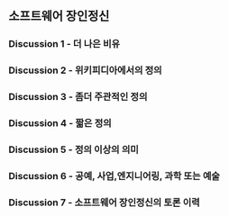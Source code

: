 ## 소프트웨어 장인정신

### Discussion 1 - 더 나은 비유

### Discussion 2 - 위키피디아에서의 정의

### Discussion 3 - 좀더 주관적인 정의

### Discussion 4 - 짧은 정의

### Discussion 5 - 정의 이상의 의미

### Discussion 6 - 공예, 사업,엔지니어링, 과학 또는 예술

### Discussion 7 - 소프트웨어 장인정신의 토론 이력
